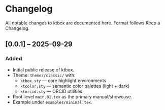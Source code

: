 # Changelog

All notable changes to ktbox are documented here.
Format follows Keep a Changelog.

## [0.0.1] – 2025-09-29

### Added
- Initial public release of ktbox.
- Theme: `themes/classic/` with:
  - `ktbox.sty` — core highlight environments
  - `ktcolor.sty` — semantic color palettes (light + dark)
  - `ktorcid.sty` — ORCID utilities
- Root-level `main.01.tex` as the primary manual/showcase.
- Example under `examples/minimal.tex`.
